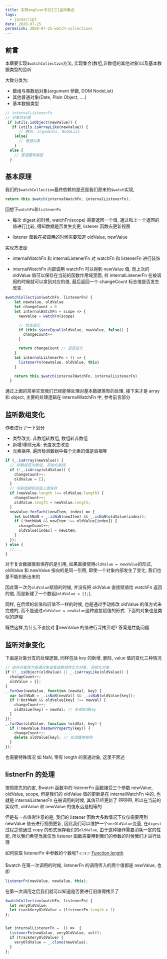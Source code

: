 ```yaml
---
title: 实现angluar手记[三]监听集合
tags:
  - javascript
date: 2020-07-25
permalink: 2020-07-25-watch-collections
---
```


## 前言

本章要实现`$watchCollection`方法, 实现集合(数组,非数组的其他对象)以及基本数据类型的监听

大致分类为:

- 数组与类数组对象(argument 参数, DOM NodeList)
- 其他普通对象(Date, Plain Object, ....)
- 基本数据类型

```js
// internalListenerFn
// 对象的处理
 if (utils.isObject(newValue)) {
   if (utils.isArrayLike(newValue)) {
      // 数组, arguments, NodeList
    }else{
      // 普通对象
    }
  else {
    // 普通基础类型
  }
```

## 基本原理

我们的`$watchCollection`最终依赖的是还是我们原来的`$watch`实现,

```js
return this.$watch(internalWatchFn, internalListenerFn);
```

回想下`watchFn`和`listenerFn`

- 每次 digest 的时候, watchFn(scope) 需要返回一个值, 通过和上一个返回的值进行比较, 得知数据是否发生变更, listener 函数去更新视图

- listener 函数在被调用的时候需要知道 oldValue, newValue

实现方法是:

- internalWatchFn 和 internalListenerFn 对 watchFn 和 listenerFn 进行装饰

- internalWatchFn 内部调用 watchFn 可以得到 newValue 值, 而上次的 oldValue 值可以保存在当前的函数作用域里面, 样 internalListenerFn 在被调用的时候就可以拿到对应的值, 最后返回一个 changeCount 标志值是否发生改变.

```js
$watchCollection(watchFn, listenerFn) {
    let newValue, oldValue
    let changeCount = 0
    let internalWatchFn = scope => {
      newValue = watchFn(scope)

      // 检查变化
      if (this.$$areEqual(oldValue, newValue, false)) {
        changeCount++
      }

      return changeCount // 是否变化
    }
    let internalListenerFn = () => {
      listenerFn(newValue, oldValue, this)
    }

    return this.$watch(internalWatchFn, internalListenerFn)
  }

```

通过上面的简单实现我们已经能够处理对基本数据类型的处理, 接下来才是 array 和 object, 主要的处理逻辑在 InternalWatchFn 中, 参考前言部分

## 监听数组变化

作者进行了一下划分

- 类型改变: 非数组转数组, 数组转非数组
- 新增/移除元素: 长度发生改变
- 元素换序, 遍历检测数组中每个元素的值是否相等

```js
if (_.isArray(newValue)) {
  // 非数组变为数组, 初始化数组
  if (!_.isArray(oldValue)) {
    changeCount++;
    oldValue = [];
  }
  // 将新值挪到旧值上面保存
  if (newValue.length !== oldValue.length) {
    changeCount++;
    oldValue.length = newValue.length;
  }
  newValue.forEach((newItem, index) => {
    let bothNaN = _.isNaN(newItem) && _.isNaN(oldValue[index]);
    if (!bothNaN && newItem !== oldValue[index]) {
      changeCount++;
      oldValue[index] = newItem;
    }
  });
} else {
  //....
}
```

对于复合数据类型保存的是引用, 如果直接使用`oldValue = newValue`的形式, oldValue 和 newValue 指向的是同一引用, 即使一个对象内部发生了变化, 我们也是不能判断出来的

因此第一次为`oldValue`赋值的时候, 并没有把 oldValue 直接赋值给 watchFn 返回的值, 而是新建了一个数组(`oldValue = [];`),

同样, 在后续的新值和旧值不一样的时候, 也是通过手动修改 oldValue 的值方式来完成的, 而不是通过`oldValue = newValue`这种直接赋值的形式. 下面的对象也是类似的道理

既然这样,为什么不直接对 newValue 的值进行深拷贝呢? 答案是性能问题.

## 监听对象变化

下面是对象分支的处理逻辑, 同样包括 key 的新增, 删除, value 值的变化三种情况

```js
// 由非对象转为普通对象或者由数组转化为对象, 初始化对象
if (!_.isObject(oldValue) || _.isArrayLike(oldValue)) {
  changeCount++;
  oldValue = {};
}
_.forOwn(newValue, function (newVal, key) {
  var bothNaN = _.isNaN(newVal) && _.isNaN(oldValue[key]);
  if (!bothNaN && oldValue[key] !== newVal) {
    changeCount++;
    oldValue[key] = newVal; // 处理新增key
  }
});
_.forOwn(oldValue, function (oldVal, key) {
  if (!newValue.hasOwnProperty(key)) {
    changeCount++;
    delete oldValue[key]; // 处理属性移除
  }
});
```

也需要特殊情况 如 NaN, 带有 length 的普通对象, 这里不赘述

## listnerFn 的处理

按照原先的约定, \$watch 函数中的 listenerFn 函数接受三个参数 newValue, oldValue, scope, 但是我们的 oldValue 值的更新是在 internalWatchFn 中的, 也就是 internalListenerFn 在被调用的时候, 其值已经更新了 😿😿😿, 所以在当前的实现中, oldValue 和 newValue 的值永远是相等的

但是有一点值得注意的是, 我们的 listener 函数大多数情况下仅仅需要用到 newValue 值去进行视图更新, 因此我们可以维护一个`verOldValue`变量, 在`digest`过程之前通过 copy 的形式保存我们的`oldValue`, 由于这种操作需要消耗一定的性能, 所以我们希望当且仅当 listener 函数需要用到我们的参数的时候我们才进行处理

如何获取 listenerFn 中参数的个数呢? 👉👉 [Function.length](https://developer.mozilla.org/en-US/docs/Web/JavaScript/Reference/Global_Objects/Function/length)

\$watch 在第一次调用的时候, listenerFn 的调用传入的两个值都是 newValue, 也即

```js
listenerFn(newValue, newValue, this);
```

在第一次调用之后我们就可以知道是否要进行旧值得拷贝了

```js
$watchCollection(watchFn, listenerFn) {
  let veryOldValue;
  let trackVeryOldValue = (listenerFn.length > 1)
};


let internalListenerFn =  () =>  {
  listenerFn(newValue, veryOldValue, self);
  if (trackVeryOldValue) {
    veryOldValue = _.clone(newValue);
  }
};
```
